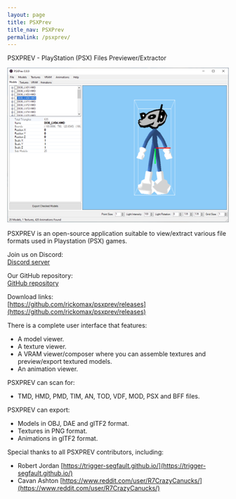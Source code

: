 ```yaml
---
layout: page
title: PSXPrev
title_nav: PSXPrev
permalink: /psxprev/
---
```

PSXPREV - PlayStation (PSX) Files Previewer/Extractor

![PSXPREV](/assets/img/psxprev-preview.png)

PSXPREV is an open-source application suitable to view/extract various file formats used in Playstation (PSX) games.

Join us on Discord:<br>
[Discord server](https://discord.gg/kVNc44Pf)

Our GitHub repository:<br>
[GitHub repository](https://github.com/rickomax/psxprev)

Download links:<br>
[https://github.com/rickomax/psxprev/releases](https://github.com/rickomax/psxprev/releases)

There is a complete user interface that features:
- A model viewer.
- A texture viewer.
- A VRAM viewer/composer where you can assemble textures and preview/export textured models.
- An animation viewer.

PSXPREV can scan for:
- TMD, HMD, PMD, TIM, AN, TOD, VDF, MOD, PSX and BFF files.

PSXPREV can export:
- Models in OBJ, DAE and glTF2 format.
- Textures in PNG format.
- Animations in glTF2 format.

Special thanks to all PSXPREV contributors, including:
- Robert Jordan [https://trigger-segfault.github.io/](https://trigger-segfault.github.io/)
- Cavan Ashton [https://www.reddit.com/user/R7CrazyCanucks/](https://www.reddit.com/user/R7CrazyCanucks/)
